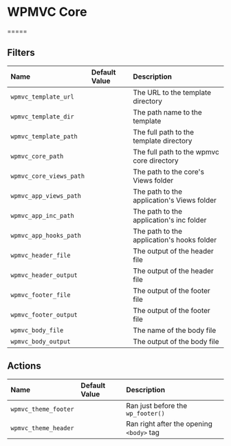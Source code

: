 # WPMVC Core

=====

## Filters

| Name | Default Value | Description |
| :--- | :--- | :--- |
| `wpmvc_template_url` | | The URL to the template directory |
| `wpmvc_template_dir` | | The path name to the template |
| `wpmvc_template_path` | | The full path to the template directory |
| `wpmvc_core_path` | | The full path to the wpmvc core directory |
| `wpmvc_core_views_path` | | The path to the core's Views folder |
| `wpmvc_app_views_path` | | The path to the application's Views folder |
| `wpmvc_app_inc_path` | | The path to the application's inc folder |
| `wpmvc_app_hooks_path` | | The path to the application's hooks folder |
| `wpmvc_header_file` | | The output of the header file |
| `wpmvc_header_output` | | The output of the header file |
| `wpmvc_footer_file` | | The output of the footer file |
| `wpmvc_footer_output` | | The output of the footer file |
| `wpmvc_body_file` | | The name of the body file |
| `wpmvc_body_output` | | The output of the body file |

## Actions

| Name | Default Value | Description |
| :--- | :--- | :--- |
| `wpmvc_theme_footer` | | Ran just before the `wp_footer()` |
| `wpmvc_theme_header` | | Ran right after the opening `<body>` tag |

